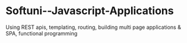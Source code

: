 # Softuni--Javascript-Applications
Using REST apis, templating, routing, building multi page applications &amp; SPA, functional programming
